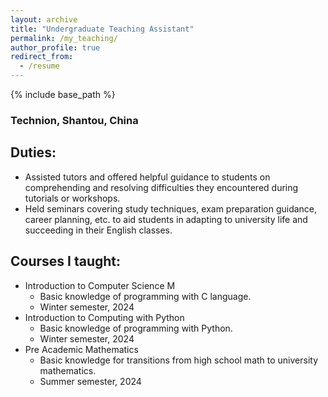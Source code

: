 ```yaml
---
layout: archive
title: "Undergraduate Teaching Assistant"
permalink: /my_teaching/
author_profile: true
redirect_from:
  - /resume
---
```


{% include base_path %}

### Technion, Shantou, China

## Duties:
* Assisted tutors and offered helpful guidance to students on comprehending and resolving difficulties they encountered during tutorials or workshops.
* Held seminars covering study techniques, exam preparation guidance, career planning, etc. to aid students in adapting to university life and succeeding in their English classes.

## Courses I taught:
* Introduction to Computer Science M
  * Basic knowledge of programming with C language.
  * Winter semester, 2024
* Introduction to Computing with Python
  * Basic knowledge of programming with Python.
  * Winter semester, 2024
* Pre Academic Mathematics
  * Basic knowledge for transitions from high school math to university mathematics.
  * Summer semester, 2024
